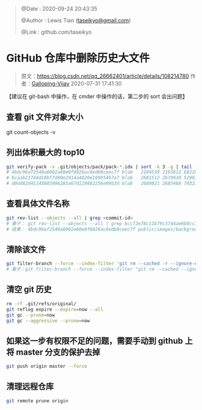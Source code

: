 > @Date    : 2020-09-24 20:43:35
>
> @Author  : Lewis Tian (taseikyo@gmail.com)
>
> @Link    : github.com/taseikyo

# GitHub 仓库中删除历史大文件

> 原文：https://blog.csdn.net/qq_26662401/article/details/108214780 作者：[Galloping-Vijay](https://me.csdn.net/qq_26662401) 2020-07-31 17:41:30

【建议在 git-bash 中操作，在 cmder 中操作的话，第二步的 sort 会出问题】

## 查看 git 文件对象大小

git count-objects -v

## 列出体积最大的 top10

```bash
git verify-pack -v .git/objects/pack/pack-*.idx | sort -k 3 -g | tail -10
# 4bdc96af2540a6002a60e0f8026ac6edb8ceec7f blob   2104539 2103812 68220097
# bcaab23744d18bf7d80e2914a4820e199954b7a7 blob   2681512 2679930 52983447
# d0dd82d41145885996285a67d119862256e09b3d blob   2689821 2685468 70323909
```

## 查看具体文件名称

```bash
git rev-list --objects --all | grep <commit-id>
# 栗子： git rev-list --objects --all | grep bcc72e78c11b79c3744ae6b0cc36806b6d02dde5
# 结果： 4bdc96af2540a6002a60e0f8026ac6edb8ceec7f public/images/background/bg4.jpg
```

## 清除该文件
 
```bash
git filter-branch --force --index-filter 'git rm --cached -r --ignore-unmatch file_you_want_to_delete' --prune-empty --tag-name-filter cat -- --all
# 栗子：git filter-branch --force --index-filter "git rm --cached --ignore-unmatch 'public/images/background/bg4.jpg'"  --prune-empty --tag-name-filter cat -- --all
```

## 清空 git 历史

```bash
rm -rf .git/refs/original/
git reflog expire --expire=now --all
git gc --prune=now
git gc --aggressive --prune=now
```

## 如果这一步有权限不足的问题，需要手动到 github 上将 master 分支的保护去掉

```bash
git push origin master --force
```

## 清理远程仓库

```bash
git remote prune origin
```
